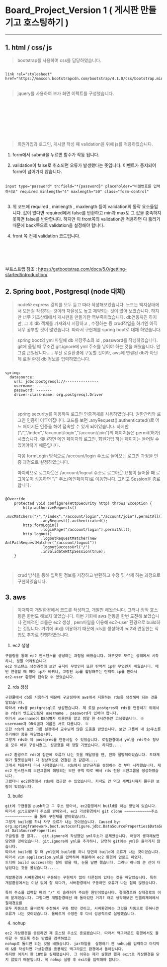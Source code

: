 #  Board_Project_Version 1 ( 게시판 만들기고 호스팅하기 )

***

## 1.  html / css/ js


>bootstrap를 사용하여 css를 담당하였습니다.
<pre>
<code>
link rel="stylesheet" href="https://maxcdn.bootstrapcdn.com/bootstrap/4.1.0/css/bootstrap.min.css"
</code>
</pre>
>jquery를 사용하여 부가 화면 이펙트를 구성했습니다.
<pre>
<code>
<script src="https://ajax.googleapis.com/ajax/libs/jquery/3.3.1/jquery.min.js"></script>
<script src="https://cdnjs.cloudflare.com/ajax/libs/popper.js/1.14.0/umd/popper.min.js"></script>
<script src="https://maxcdn.bootstrapcdn.com/bootstrap/4.1.0/js/bootstrap.min.js"></script>
</code>
</pre>

>회원가입과 로그인, 게시글 작성 때 validation을 위해 js를 적용하였습니다.

  1. form에서 submit을 누르면 함수가 작동 됩니다.
  
  2. validation이 false로 취소되면 오류가 발생했다는 뜻입니다. 이벤트가 중지되어 form이 넘어가지 않습니다.
  
<pre>
<code>
input type="password" th:field="*{password}" placeholder="비밀번호를 입력하시오" required minlength="4" maxlength="50" class="form-control"
</code>
</pre>

  3.  위 코드에 required , minlength , maxlength 등이 validation의 동작 요소들입니다. 
      값이 없다면 required에서 false를 반환하고 min과 max도 그 값을 충족하지 못하면 false를 반환합니다.
      하지만 이 front쪽의 validation만 적용하면 다 뚫리기 때문에 back쪽으로 validation을 설정해야 합니다.
      
  4. front 쪽 전체 validation 코드입니다.
  

<pre>
<code>
<script type="application/javascript">
	(function () {
		'use strict';

		window.addEventListener('load', function () {
			var forms = document.getElementsByClassName('needs-validation');

			Array.prototype.filter.call(forms, function (form) {
				form.addEventListener('submit', function (event) {
					if (form.checkValidity() === false) {
						event.preventDefault();
						event.stopPropagation();
					}
					form.classList.add('was-validated')
				}, false)
			})
		}, false)
	}())
</script>
</code>
</pre>


부트스트랩 참조 : https://getbootstrap.com/docs/5.0/getting-started/introduction/


## 2. Spring boot , Postgresql (node 대체)

>node와 express 강의를 모두 듣고 따라 작성해보았습니다. 노드는 백지상태에서 모든걸 작성하는 것이라 자율성도 높고 제약되는 것이 없어 보였습니다.
하지만 너무 기초상태에서 게시판을 만들기란 역부족이었습니다. db연동까진 하지만, 그 후 db 객체를 가져와서 저장하고 , 수정하는 등 crud작업을 하기엔 
아직 너무 공부할 것이 많았습니다. 따라서 구현체를 spring boot로 대체 하였습니다.

>spring boot의 yml 파일에 db 저장주소와 id , password를 작성하였습니다.
git에 올릴 때 무조건 git.ignore에 yml 주소를 넣어야 하는 것을 배웠습니다. 안 그럼 큰일납니다.....
우선 로컬환경에 구동할 것이라, aws에 연결된 db가 아닌 제 로컬 환경 db 정보를 입력하였습니다.

<pre>
<code>
spring:
  datasource:
    url: jdbc:postgresql://---------------
    username: -------
    password: -------
    driver-class-name: org.postgresql.Driver
 </code>
 </pre>
 
 > spring security를 이용하여 로그인 인증객체를 사용하였습니다. 권한관리와 로그인 인증이 이루어집니다.
 코드를 보면 .anyRequest().authenticated()로 어느 페이지든 인증을 해야 접속할 수 있게 되어있습니다. 하지만
 ("/","/index","/account/login","/account/join")의 페이지들은 permit(허가) 시켰습니다.
 왜냐하면 메인 페이지와 로그인, 회원가입 하는 페이지는 들어갈 수 있어야하기 때문입니다.
 
 >다음 formLogin 방식으로 /account/login 주소로 들어오는 로그인 과정을 인증 과정으로 설정하였습니다.
 
 >마지막으로 로그아웃은 /account/logout 주소로 로그아웃 요청이 들어올 때  로그아웃이 성공하면 "/" 주소(메인페이지)로
 이동합니다. 그리고 Session을 종료합니다.
 <pre>
<code>
@Override
    protected void configure(HttpSecurity http) throws Exception {
        http.authorizeRequests()
                .mvcMatchers("/","/index","/account/login","/account/join").permitAll()
                .anyRequest().authenticated();
        http.formLogin()
                .loginPage("/account/login").permitAll();
        http.logout()
                .logoutRequestMatcher(new AntPathRequestMatcher("/account/logout"))
                .logoutSuccessUrl("/")
                .invalidateHttpSession(true);
    }
 </code>
 </pre>
 
 > crud 방식을 통해 입력된 정보를 저장하고 반환하고 수정 및 삭제 하는 과정으로 구현하였습니다.
 
 
## 3. aws
> 이때까지 개발환경에서 코드를 작성하고, 개발만 해왔습니다. 그러나 정작 호스팅은 한번도 해보지 않았습니다. 이번 기회에 aws 연동을 한번 도전해 보았습니다
전체적인 흐름은 ec2 생성 , pem파일을 이용해 ec2-user 환경으로 build하는 것입니다. 거기에 db를 이용하기 때문에 rds를 생성하여 ec2와 연동한는 작업도 추가로
진행하였습니다.

  1. ec2 생성
  
    구글링을 통해 ec2 인스턴스를 생성하는 과정을 배웠습니다. 아무것도 모르는 상태에서 시작하니, 정말 어려웠습니다.
    ec2 인스턴스 생성과정에 보안 규칙이 무엇인지 또한 탄력적 ip란 무엇인지 배웠습니다. 매번 연결할 때 마다 ip가 바뀌니, 고정된 ip를 할당해주는 탄력적 ip를 받아서
    ec2-user 환경에 접속할 수 있었습니다.
  2. rds 생성
  
    구현물에서 db를 사용하기 때문에 구글링하여 aws에서 지원하는 rds를 생성해야 되는 것을 알았습니다.
    따라서 rds를 postgresql로 생성했습니다. 제 로컬 postgres와 rds를 연동하기 위해서는 rds의 엔드포인트와 username , password가 있어야 합니다.
    여기서 username이 DB식별자 이름인줄 알고 정말 한 4시간동안 고생했습니다. ※ username과 DB식별자 이름은 서로 다릅니다. ※
    또한 rds의 보안 그룹 설정에서 교수님께 많은 도움을 받았습니다. 보안 그룹에 내 ip주소를 추가해야 함을 깨달았습니다.
    그렇게 rds와 제 postgres를 연동시킬 수 있었습니다. 로컬환경에서 yml을 rds주소 정보로 모두 바꿔 구동시켰고, 성공했을 때 정말 기뻤습니다. 하지만....
    
    ec2 환경으로 rds에 접근에 오류가 나는 것을 깨달았을 땐, 진짜 절망적이었습니다. 도대체 뭐가 잘못된걸까? 다 정상적으로 연결된 것 같은데....
    그래서 처음부터 다시 시작했습니다. rds에서 보안규칙을 설정하는 것 부터 시작했습니다. 제 ec2 인스턴스의 보안그룹에 해당되는 보안 규칙 따로 빼서 rds 전용 보안그룹을 생성하였습니다.
    그랬더니 ec2환경에서 rds에 접근할 수 있었습니다. 저녁도 안 먹고 새벽2시까지 몰두한 보람이 있었습니다.
    
    
  3. build
    
    git에 구현물을 push하고 그 주소 받아서, ec2환경에서 build를 하는 방법이 있습니다.
    따라서 git으로부터 주소를 받아와서, ec2 가상환경에서 git clone ~~~~~~~~~~~~주소~~~~~~~~~~~~ 를 통해 구현체를 받아왔습니다.
    그렇게 build를 하니 자꾸 오류가 나는 것이었습니다. Caused by: org.springframework.boot.autoconfigure.jdbc.DataSourceProperties$DataSourceBeanCreationException at DataSourceProperties
    구글링을 한 결과... git.ignore에 작성했던 yml주소가 문제였습니다. 어떻게 생각해보면 당연한 것이었습니다. git.ignore에 yml을 추가하니, 당연히 git에는 yml은 올라가지 않습니다.
    따라서 build를 할 때 yml없이 build를 하니 당연히 build에 오류가 나는 것이었습니다. 따라서 vim application.yml을 입력하여 복붙하여 ec2 환경에 업로드 하였다.
    드디어 build success라는 창이 떴을 때, 눈물 날뻔 했습니다. 그러나 하나의 큰 산이 더 남았다는 것을 몰랐습니다.....
    
    개발환경과 서버환경에서 구동되는 구현체가 많이 다른점이 있다는 것을 깨달았습니다. 특히 개발환경에서는 이상 없이 잘 되다가, 서버환경에서 구동하면 오류가 나는 점이 많았습니다.
    
    특히 주소를 입력할 때의 "/" 이 슬래쉬가 주요한 원인이었습니다. 절대경로와 상대경로의 이해 문제였습니다. 그렇다면 개발환경에선 왜 돌아갔던 거지? 라고 생각해보면 인텔리제이에서 절대경로를
    모두 자동으로 올바르게 수정해서 구동 됐던 것이고, 서버환경에는 그것을 자동으로 못하니깐 오류가 나는 것이었습니다. 올바르게 수정한 후 다시 성공적으로 실행했습니다.
    
  4. nohup
    
    ec2 가상환경을 종료하면 제 호스팅 주소도 종료됐습니다. 따라서 백그라운드 환경에서도 돌아갈 수 잇도록 하는 방법을 검색하였고 
    nohup로 돌리면 되는 것을 배웠습니다. jar파일을  실행하기 전 nohup를 입력하고 마지막에 &를 작성하면 가상환경을 종룧해도 백그라운드 환경에서 돌아갑니다.
    하지만 여기서 한 10번을 실패했습니다. 그 이유는 제가 실행만 했지 exit로 가상환경을 닫지 않았기 때문입니다. 꼭 nohup 실행 후 exit를 입력해야 합니다.
    
    
